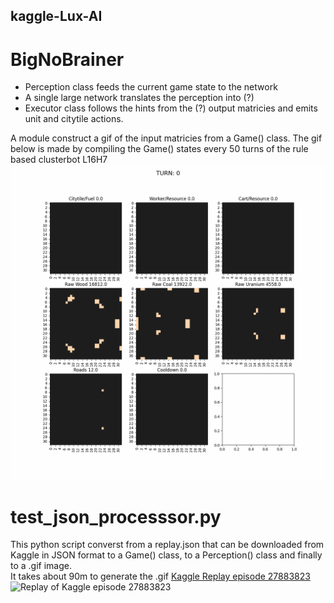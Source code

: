 ## kaggle-Lux-AI  

# BigNoBrainer  

- Perception class feeds the current game state to the network  
- A single large network translates the perception into (?)
- Executor class follows the hints from the (?) output matricies and emits unit and citytile actions.

A module construct a gif of the input matricies from a Game() class. The gif below is made by compiling the Game() states every 50 turns of the rule based clusterbot L16H7
![Input Matricies](https://raw.githubusercontent.com/OrsoEric/kaggle-Lux-AI/develop/readme_media/2021-10-09-perception.gif)

# test_json_processsor.py  
This python script converst from a replay.json that can be downloaded from Kaggle in JSON format to a Game() class, to a Perception() class and finally to a .gif image.  
It takes about 90m to generate the .gif
[Kaggle Replay episode 27883823](https://www.kaggle.com/c/lux-ai-2021/submissions?dialog=episodes-episode-27883823)
![Replay of Kaggle episode 27883823](https://raw.githubusercontent.com/OrsoEric/kaggle-Lux-AI/develop/replays/27883823.gif)  
